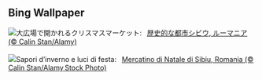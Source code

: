 ## Bing Wallpaper
![](https://www.bing.com/th?id=OHR.SibiuRomania_JA-JP9171991249_UHD.jpg&w=1000)大広場で開かれるクリスマスマーケット:&nbsp;&ensp;[歴史的な都市シビウ, ルーマニア (© Calin Stan/Alamy)](https://www.bing.com/th?id=OHR.SibiuRomania_JA-JP9171991249_UHD.jpg)
<br><br/>
![](https://www.bing.com/th?id=OHR.SibiuRomania_IT-IT8074363725_UHD.jpg&w=1000)Sapori d’inverno e luci di festa:&nbsp;&ensp;[Mercatino di Natale di Sibiu, Romania (© Calin Stan/Alamy Stock Photo)](https://www.bing.com/th?id=OHR.SibiuRomania_IT-IT8074363725_UHD.jpg)
<br><br/>
